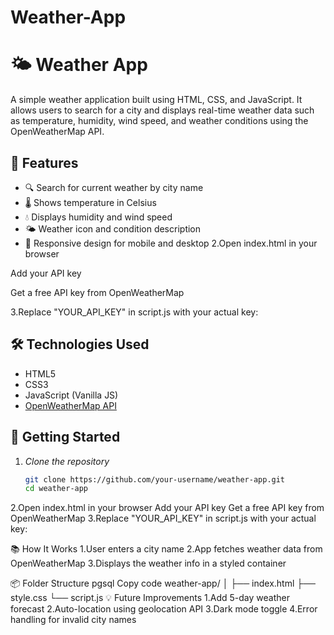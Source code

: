 # Weather-App

# 🌤 Weather App

A simple weather application built using HTML, CSS, and JavaScript. It allows users to search for a city and displays real-time weather data such as temperature, humidity, wind speed, and weather conditions using the OpenWeatherMap API.

## 📌 Features

- 🔍 Search for current weather by city name
- 🌡 Shows temperature in Celsius
- 💧 Displays humidity and wind speed
- 🌤 Weather icon and condition description
- 📱 Responsive design for mobile and desktop
2.Open index.html in your browser

Add your API key

Get a free API key from OpenWeatherMap

3.Replace "YOUR_API_KEY" in script.js with your actual key:
## 🛠 Technologies Used

- HTML5
- CSS3
- JavaScript (Vanilla JS)
- [OpenWeatherMap API](https://github.com/keerthana071004/Weather-App)

## 🚀 Getting Started

1. *Clone the repository*
   ```bash
   git clone https://github.com/your-username/weather-app.git
   cd weather-app
2.Open index.html in your browser
Add your API key
Get a free API key from OpenWeatherMap
3.Replace "YOUR_API_KEY" in script.js with your actual key:

📚 How It Works
1.User enters a city name
2.App fetches weather data from OpenWeatherMap
3.Displays the weather info in a styled container

📦 Folder Structure
pgsql
Copy code
weather-app/
│
├── index.html
├── style.css
└── script.js
💡 Future Improvements
1.Add 5-day weather forecast
2.Auto-location using geolocation API
3.Dark mode toggle
4.Error handling for invalid city names
